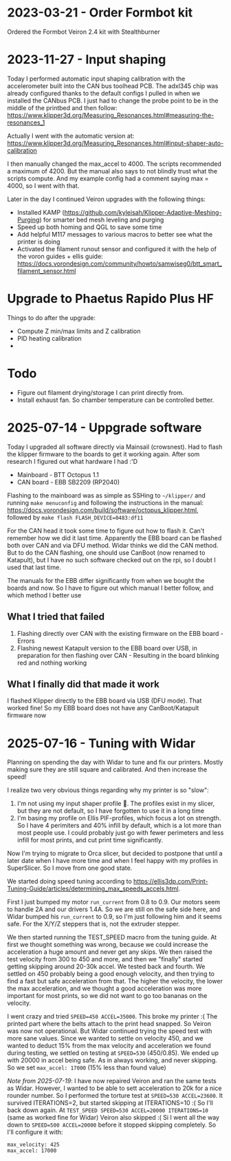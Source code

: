# 2023-03-21 - Order Formbot kit

Ordered the Formbot Veiron 2.4 kit with Stealthburner


# 2023-11-27 - Input shaping

Today I performed automatic input shaping calibration with the accelerometer built into the
CAN bus toolhead PCB. The adxl345 chip was already configured thanks to the default configs
I pulled in when we installed the CANbus PCB. I just had to change the probe point to be
in the middle of the printbed and then follow:
https://www.klipper3d.org/Measuring_Resonances.html#measuring-the-resonances_1

Actually I went with the automatic version at: https://www.klipper3d.org/Measuring_Resonances.html#input-shaper-auto-calibration

I then manually changed the max_accel to 4000. The scripts recommended a maximum of 4200.
But the manual also says to not blindly trust what the scripts compute. And my example
config had a comment saying max = 4000, so I went with that.

Later in the day I continued Veiron upgrades with the following things:
* Installed KAMP (https://github.com/kyleisah/Klipper-Adaptive-Meshing-Purging) for smarter bed mesh leveling and purging
* Speed up both homing and QGL to save some time
* Add helpful M117 messages to various macros to better see what the printer is doing
* Activated the filament runout sensor and configured it with the help of the voron guides + ellis guide:
  https://docs.vorondesign.com/community/howto/samwiseg0/btt_smart_filament_sensor.html

# Upgrade to Phaetus Rapido Plus HF

Things to do after the upgrade:

* Compute Z min/max limits and Z calibration
* PID heating calibration
* 


# Todo

* Figure out filament drying/storage I can print directly from.
* Install exhaust fan. So chamber temperature can be controlled better.

# 2025-07-14 - Uppgrade software

Today I upgraded all software directly via Mainsail (crowsnest). Had to flash the klipper firmware to the boards to get
it working again. After som research I figured out what hardware I had :'D
* Mainboard - BTT Octopus 1.1
* CAN board - EBB SB2209 (RP2040)

Flashing to the mainboard was as simple as SSHing to `~/klipper/` and running `make menuconfig` and following
the instructions in the manual: https://docs.vorondesign.com/build/software/octopus_klipper.html, followed
by `make flash FLASH_DEVICE=0483:df11`

For the CAN head it took some time to figure out how to flash it. Can't remember how we did it last time.
Apparently the EBB board can be flashed both over CAN and via DFU method. Widar thinks we did the CAN method.
But to do the CAN flashing, one should use CanBoot (now renamed to Katapult), but I have no such software
checked out on the rpi, so I doubt I used that last time.

The manuals for the EBB differ significantly from when we bought the boards and now. So I have to figure out
which manual I better follow, and which method I better use

## What I tried that failed

1. Flashing directly over CAN with the existing firmware on the EBB board - Errors
2. Flashing newest Katapult version to the EBB board over USB, in preparation for then flashing over CAN - Resulting in the board blinking red and nothing working

## What I finally did that made it work

I flashed Klipper directly to the EBB board via USB (DFU mode). That worked fine! So my EBB board does not have any CanBoot/Katapult firmware now


# 2025-07-16 - Tuning with Widar

Planning on spending the day with Widar to tune and fix our printers. Mostly making sure they are still square and calibrated. And then increase the speed!

I realize two very obvious things regarding why my printer is so "slow":
1. I'm not using my input shaper profile :facepalm:. The profiles exist in my slicer, but they are not default, so I have forgotten to use it in a long time
2. I'm basing my profile on Ellis PIF-profiles, which focus a lot on strength. So I have 4 perimiters and 40% infill by default, which is a lot more than
   most people use. I could probably just go with fewer perimeters and less infill for most prints, and cut print time significantly.

Now I'm trying to migrate to Orca slicer, but decided to postpone that until a later date when I have more time and when I feel happy with my profiles in SuperSlicer. So I move from one good state.

We started doing speed tuning according to https://ellis3dp.com/Print-Tuning-Guide/articles/determining_max_speeds_accels.html.

First I just bumped my motor `run_current` from 0.8 to 0.9. Our motors seem to handle 2A and our drivers 1.4A. So we are still on the safe side here, and Widar bumped his `run_current` to 0.9, so I'm just following him and it seems safe. For the X/Y/Z steppers that is, not the extruder stepper.

We then started running the TEST_SPEED macro from the tuning guide. At first we thought something was wrong, because we could increase the acceleration a huge amount and never get any skips. We then raised the test velocity from 300 to 450 and more, and then we "finally" started getting skipping around 20-30k accel. We tested back and fourth. We settled on 450 probably being a good enough velocity, and then trying to find a fast but safe acceleration from that. The higher the velocity, the lower the max acceleration, and we thought a good acceleration was more important for most prints, so we did not want to go too bananas on the velocity.

I went crazy and tried `SPEED=450 ACCEL=35000`. This broke my printer :( The printed part where the belts attach to the print head snapped. So Veiron was now not operational. But Widar continued trying the speed test with more sane values. Since we wanted to settle on velocity 450, and we wanted to deduct 15% from the max velocity and acceleration we found during testing, we settled on testing at `SPEED=530` (450/0.85). We ended up with 20000 in accel being safe. As in always working, and never skipping. So we set `max_accel: 17000` (15% less than found value)

*Note from 2025-07-19*: I have now repaired Veiron and ran the same tests as Widar. However, I wanted to be able to sett acceleration to 20k for a nice rounder number. So I performed the torture test at `SPEED=530 ACCEL=23600`. It survived ITERATIONS=2, but started skipping at ITERATIONS=10 :( So I'll back down again. At `TEST_SPEED SPEED=530 ACCEL=20000 ITERATIONS=10` (same as worked fine for Widar) Veiron also skipped :( Si I went all the way down to `SPEED=500 ACCEL=20000` before it stopped skipping completely. So I'll configure it with:
```
max_velocity: 425
max_accel: 17000
```

